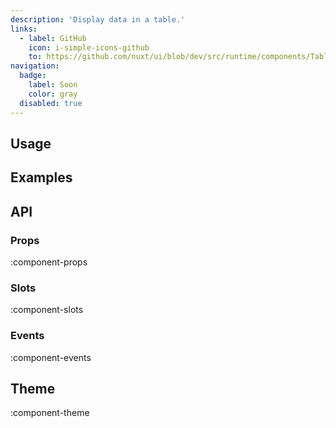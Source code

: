 ```yaml
---
description: 'Display data in a table.'
links:
  - label: GitHub
    icon: i-simple-icons-github
    to: https://github.com/nuxt/ui/blob/dev/src/runtime/components/Table.vue
navigation:
  badge:
    label: Soon
    color: gray
  disabled: true
---
```


## Usage

## Examples

## API

### Props

:component-props

### Slots

:component-slots

### Events

:component-events

## Theme

:component-theme
